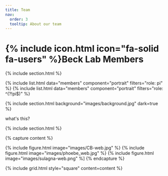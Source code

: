 ```yaml
---
title: Team
nav:
  order: 3
  tooltip: About our team
---
```


# {% include icon.html icon="fa-solid fa-users" %}Beck Lab Members

{% include section.html %}

{% include list.html data="members" component="portrait" filters="role: pi" %}
{% include list.html data="members" component="portrait" filters="role: ^(?!pi$)" %}

{% include section.html background="images/background.jpg" dark=true %}

what's this?

{% include section.html %}

{% capture content %}

{% include figure.html image="images/CB-web.jpg" %}
{% include figure.html image="images/phoebe_web.jpg" %}
{% include figure.html image="images/sulagna-web.png" %]
{% endcapture %}

{% include grid.html style="square" content=content %}
